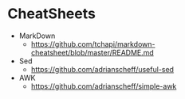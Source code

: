 # CheatSheets
- MarkDown
  - https://github.com/tchapi/markdown-cheatsheet/blob/master/README.md
- Sed
  - https://github.com/adrianscheff/useful-sed
- AWK
  - https://github.com/adrianscheff/simple-awk
